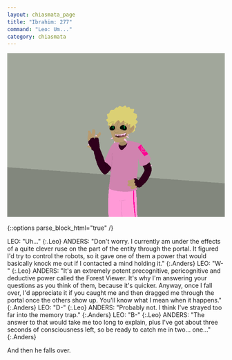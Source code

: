 ```yaml
---
layout: chiasmata_page
title: "Ibrahim: 277"
command: "Leo: Um..."
category: chiasmata
---
```


![277](/chiasmata/images/narrative/275.png)

{::options parse_block_html="true" /}
<div class="dialogue">
LEO: "Uh..." 
{:.Leo}
ANDERS: "Don't worry. I currently am under the effects of a quite clever ruse on the part of the entity through the portal. It figured I'd try to control the robots, so it gave one of them a power that would basically knock me out if I contacted a mind holding it." 
{:.Anders}
LEO: "W-" 
{:.Leo}
ANDERS: "It's an extremely potent precognitive, pericognitive and deductive power called the Forest Viewer. It's why I'm answering your questions as you think of them, because it's quicker. Anyway, once I fall over, I'd appreciate it if you caught me and then dragged me through the portal once the others show up. You'll know what I mean when it happens." 
{:.Anders}
LEO: "D-" 
{:.Leo}
ANDERS: "Probably not. I think I've strayed too far into the memory trap." 
{:.Anders}
LEO: "B-" 
{:.Leo}
ANDERS: "The answer to that would take me too long to explain, plus I've got about three seconds of consciousness left, so be ready to catch me in two... one..." 
{:.Anders}
</div>

And then he falls over.